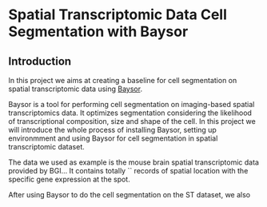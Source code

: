 # Spatial Transcriptomic Data Cell Segmentation with Baysor

## Introduction

In this project we aims at creating a baseline for cell segmentation on spatial transcriptomic data using [Baysor](https://github.com/kharchenkolab/Baysor). 

Baysor is a tool for performing cell segmentation on imaging-based spatial transcriptomics data. It optimizes segmentation considering the likelihood of transcriptional composition, size and shape of the cell. In this project we will introduce the whole process of installing Baysor, setting up environmment and using Baysor for cell segmentation in spatial transcriptomic dataset.

The data we used as example is the mouse brain spatial transcriptomic data provided by BGI... It contains totally `` records of spatial location with the specific gene expression at the spot.

After using Baysor to do the cell segmentation on the ST dataset, we also 




